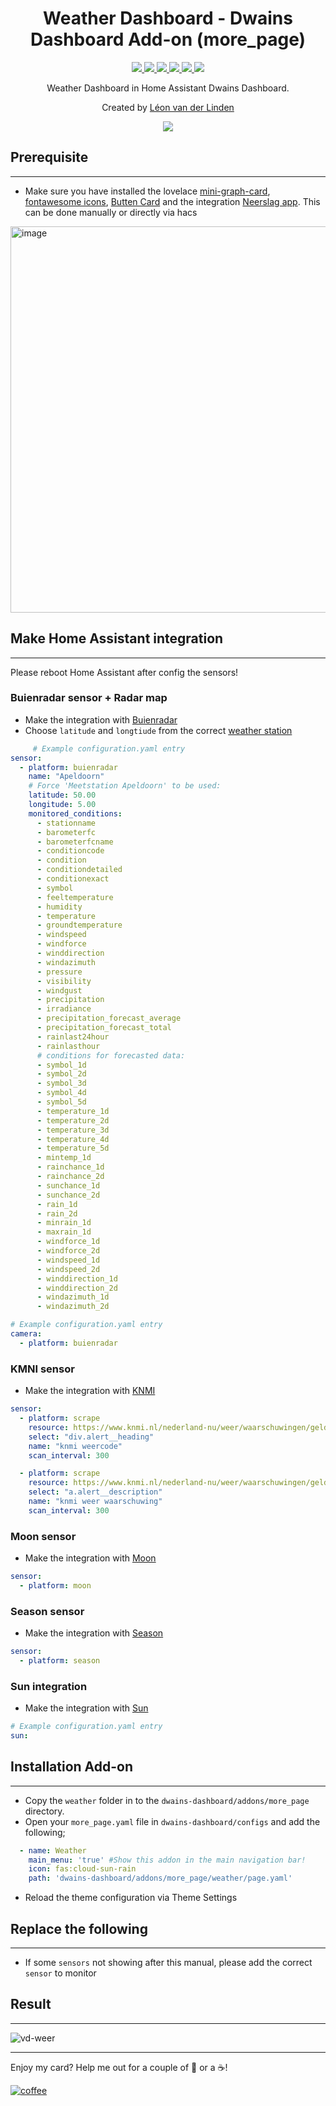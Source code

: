 <h1 align="center">Weather Dashboard - Dwains Dashboard Add-on (more_page)</h1> 


<p align="center">
  <a href="https://dwainscheeren.github.io/dwains-lovelace-dashboard/">
    <img src="https://img.shields.io/badge/Dwains%20Dashboard-Default-299ec2.svg" />
  </a>
  <a href="https://github.com/custom-components/hacs">
    <img src="https://img.shields.io/badge/HACS-Default-orange.svg" />
  </a>
  <a href="https://github.com/LRvdLinden/weather_dd_addon">
    <img src="https://img.shields.io/github/v/release/LRvdLinden/weather_dd_addon" />
  </a>
      <a href="https://github.com/LRvdLinden/weather_dd_addon">
    <img src="https://img.shields.io/github/downloads/LRvdLinden/weather_dd_addon/latest/total?color=purple&label=%20release%20Downloads" />
  </a>
    <a href="https://github.com/LRvdLinden/">
    <img src="https://img.shields.io/github/followers/LRvdLinden?style=social" />
  </a>
    </a>
    <a href="https://discord.gg/7yt64uX">
    <img src="https://img.shields.io/discord/688401603811999885" />
  </a>
</p>
<p align="center">Weather Dashboard in Home Assistant Dwains Dashboard.</p>


<p align="center">Created by <a href="https://github.com/LRvdLinden">Léon van der Linden</a>
</p> 


<p align="center">
  <img src="https://image.freepik.com/free-vector/weather-vector-banner_36298-522.jpg" />
</p>



## Prerequisite
---
- Make sure you have installed the lovelace [mini-graph-card](https://github.com/kalkih/mini-graph-card), [fontawesome icons](https://github.com/thomasloven/hass-fontawesome), [Butten Card](https://github.com/custom-cards/button-card) and the integration [Neerslag app](https://github.com/aex351/home-assistant-neerslag-app). This can be done manually or directly via hacs

<img width="618" alt="image" src="https://user-images.githubusercontent.com/77990847/114733529-b6ca1a00-9d43-11eb-876a-6f4beda466ec.png">



## Make Home Assistant integration 
---
Please reboot Home Assistant after config the sensors!

### Buienradar sensor + Radar map
- Make the integration with [Buienradar](https://www.home-assistant.io/integrations/sensor.buienradar/)
- Choose `latitude` and `longtiude` from the correct [weather station](https://www.google.com/maps/d/embed?mid=1NivHkTGQUOs0dwQTnTMZi8Uatj0&ll=52.92957401169076%2C5.184999999999995&z=7) 
```yaml
     # Example configuration.yaml entry
sensor:
  - platform: buienradar
    name: "Apeldoorn"
    # Force 'Meetstation Apeldoorn' to be used:
    latitude: 50.00
    longitude: 5.00
    monitored_conditions:
      - stationname
      - barometerfc
      - barometerfcname
      - conditioncode
      - condition
      - conditiondetailed
      - conditionexact
      - symbol
      - feeltemperature
      - humidity
      - temperature
      - groundtemperature
      - windspeed
      - windforce
      - winddirection
      - windazimuth
      - pressure
      - visibility
      - windgust
      - precipitation
      - irradiance
      - precipitation_forecast_average
      - precipitation_forecast_total
      - rainlast24hour
      - rainlasthour
      # conditions for forecasted data:
      - symbol_1d
      - symbol_2d
      - symbol_3d
      - symbol_4d
      - symbol_5d
      - temperature_1d
      - temperature_2d
      - temperature_3d
      - temperature_4d
      - temperature_5d
      - mintemp_1d
      - rainchance_1d
      - rainchance_2d
      - sunchance_1d
      - sunchance_2d
      - rain_1d
      - rain_2d
      - minrain_1d
      - maxrain_1d
      - windforce_1d
      - windforce_2d
      - windspeed_1d
      - windspeed_2d
      - winddirection_1d
      - winddirection_2d
      - windazimuth_1d
      - windazimuth_2d
```

```yaml
# Example configuration.yaml entry
camera:
  - platform: buienradar
```

### KMNI sensor
- Make the integration with [KNMI](https://www.home-assistant.io/integrations/scrape/)
```yaml
sensor: 
  - platform: scrape
    resource: https://www.knmi.nl/nederland-nu/weer/waarschuwingen/gelderland #change provincie
    select: "div.alert__heading"
    name: "knmi weercode"
    scan_interval: 300

  - platform: scrape
    resource: https://www.knmi.nl/nederland-nu/weer/waarschuwingen/gelderland #change provincie
    select: "a.alert__description"
    name: "knmi weer waarschuwing"
    scan_interval: 300    
```

### Moon sensor
- Make the integration with [Moon](https://www.home-assistant.io/integrations/moon/)
```yaml
sensor: 
  - platform: moon   
```

### Season sensor
- Make the integration with [Season](https://www.home-assistant.io/integrations/season/)
```yaml
sensor: 
  - platform: season  
```

### Sun integration
- Make the integration with [Sun](https://www.home-assistant.io/integrations/sun/)
```yaml
# Example configuration.yaml entry
sun:
```

## Installation Add-on
---
- Copy the `weather` folder in to the `dwains-dashboard/addons/more_page` directory.
- Open your `more_page.yaml` file in `dwains-dashboard/configs` and add the following;
```yaml
  - name: Weather
    main_menu: 'true' #Show this addon in the main navigation bar!
    icon: fas:cloud-sun-rain
    path: 'dwains-dashboard/addons/more_page/weather/page.yaml'
```
- Reload the theme configuration via Theme Settings

## Replace the following
---
- If some `sensors` not showing after this manual, please add the correct `sensor` to monitor



## Result
---
![vd-weer](https://user-images.githubusercontent.com/77990847/114725586-e590c200-9d3c-11eb-8c2d-ad4bbd616815.png)



---
Enjoy my card? Help me out for a couple of :beers: or a :coffee:!

[![coffee](https://www.buymeacoffee.com/assets/img/custom_images/black_img.png)](https://www.buymeacoffee.com/LRvdLinden)
